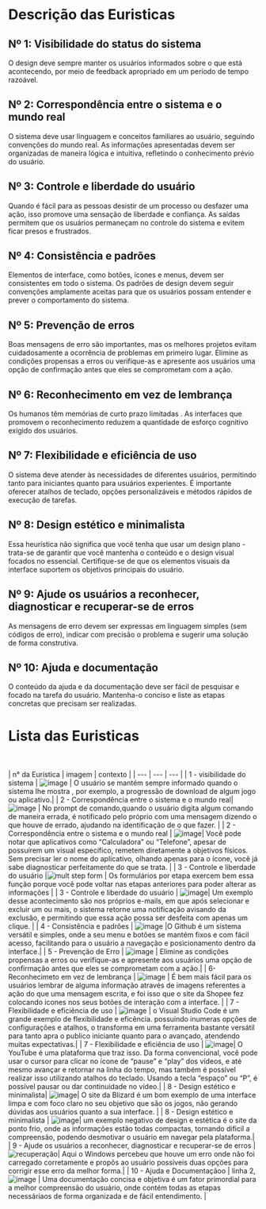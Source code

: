 # Descrição das Euristicas

## Nº 1: Visibilidade do status do sistema
<p>O design deve sempre manter os usuários informados sobre o que está acontecendo, por meio de feedback apropriado em um período de tempo razoável.</p>
  
 ## Nº 2: Correspondência entre o sistema e o mundo real
<p>O sistema deve usar linguagem e conceitos familiares ao usuário, seguindo convenções do mundo real. As informações apresentadas devem ser organizadas de maneira lógica e intuitiva, refletindo o conhecimento prévio do usuário.</p>
  
 ## Nº 3: Controle e liberdade do usuário
 <p>Quando é fácil para as pessoas desistir de um processo ou desfazer uma ação, isso promove uma sensação de liberdade e confiança. As saídas permitem que os usuários permaneçam no controle do sistema e evitem ficar presos e frustrados.</p>
 
 ## Nº 4:  Consistência e padrões
 <p>Elementos de interface, como botões, ícones e menus, devem ser consistentes em todo o sistema. Os padrões de design devem seguir convenções amplamente aceitas para que os usuários possam entender e prever o comportamento do sistema.</p>
 
 ## Nº 5: Prevenção de erros
 <p>Boas mensagens de erro são importantes, mas os melhores projetos evitam cuidadosamente a ocorrência de problemas em primeiro lugar. Elimine as condições propensas a erros ou verifique-as e apresente aos usuários uma opção de confirmação antes que eles se comprometam com a ação.</p>
 
 ## Nº 6: Reconhecimento em vez de lembrança
 <p>Os humanos têm memórias de curto prazo limitadas . As interfaces que promovem o reconhecimento reduzem a quantidade de esforço cognitivo exigido dos usuários.</p>
 
 ## Nº 7: Flexibilidade e eficiência de uso
 <p>O sistema deve atender às necessidades de diferentes usuários, permitindo tanto para iniciantes quanto para usuários experientes. É importante oferecer atalhos de teclado, opções personalizáveis e métodos rápidos de execução de tarefas.</p>
 
 ## Nº 8: Design estético e minimalista
 <p>Essa heurística não significa que você tenha que usar um design plano - trata-se de garantir que você mantenha o conteúdo e o design visual focados no essencial. Certifique-se de que os elementos visuais da interface suportem os objetivos principais do usuário.</p>
 
 ## Nº 9: Ajude os usuários a reconhecer, diagnosticar e recuperar-se de erros
 <p>As mensagens de erro devem ser expressas em linguagem simples (sem códigos de erro), indicar com precisão o problema e sugerir uma solução de forma construtiva.</p>
 
 ## Nº 10: Ajuda e documentação
 <p>O conteúdo da ajuda e da documentação deve ser fácil de pesquisar e focado na tarefa do usuário. Mantenha-o conciso e liste as etapas concretas que precisam ser realizadas.</p>
 
 # Lista das Euristicas
 <br></br>
  | n° da Euristica | imagem | contexto |
  | --- | --- | --- |
  | 1 - visibilidade do sistema | ![image](https://github.com/VictorSantos18/Bertoti/assets/100814132/6c3018ee-768b-4c2e-9d73-7bb4077afd3b) | O usuário se mantém sempre informado quando o sistema lhe mostra , por exemplo, a progressão de download de algum jogo ou aplicativo.|
  | 2 - Correspondência entre o sistema e o mundo real| ![image](https://github.com/VictorSantos18/Bertoti/assets/100814132/b90f5cd1-b6ae-422c-9624-769eb60f4dec) | No prompt de comando,quando o usuário digita algum comando de maneira errada, é notificado pelo próprio com uma mensagem dizendo o que houve de errado, ajudando na identificação de o que fazer.  |
  | 2 - Correspondência entre o sistema e o mundo real | ![image](https://github.com/VictorSantos18/Bertoti/assets/100814132/ff974044-1595-4d76-b807-478aa16aecc0)| Você pode notar que aplicativos como “Calculadora” ou “Telefone”, apesar de possuírem um visual específico, remetem diretamente a objetivos físicos. Sem precisar ler o nome do aplicativo, olhando apenas para o ícone, você já sabe diagnosticar perfeitamente do que se trata. |
  | 3 -  Controle e liberdade do usuário |![mult step form](https://github.com/VictorSantos18/Bertoti/assets/100814132/f6ecae69-7ef7-4025-bace-e371daa5be15) | Os formulários por etapa exercem bem essa função porque você pode voltar nas etapas anteriores para poder alterar as informações |
  | 3 -  Controle e liberdade do usuário | ![image](https://github.com/VictorSantos18/Bertoti/assets/100814132/21e23dbe-f2de-48d7-835d-00c4228a4785)| Um exemplo desse acontecimento são nos próprios e-mails, em que após selecionar e excluir um ou mais, o sistema retorne uma notificação avisando da exclusão, e permitindo que essa ação possa ser desfeita com apenas um clique. |
  | 4 - Consistência e padrôes | ![image](https://github.com/VictorSantos18/Bertoti/assets/100814132/adc6e05b-9e38-4c60-9503-54c5a3837bfb) |O Github é um sistema versátil e simples, onde a seu menu e botôes se mantém fixos e com fácil acesso, facilitando para o usuário a navegação e posicionamento dentro da interface.|
  | 5 - Prevenção de Erro | ![image](https://github.com/VictorSantos18/Bertoti/assets/100814132/e1ee0b5f-f878-4007-b5e8-0fede8662ea0) | Elimine as condições propensas a erros ou verifique-as e apresente aos usuários uma opção de confirmação antes que eles se comprometam com a ação.|
   | 6- Reconhecimeto em vez de lembrança | ![image](https://github.com/VictorSantos18/Bertoti/assets/100814132/24ce7a9a-0aed-49d2-ad54-2045f0cbbaea) | É bem mais fácil para os usuários lembrar de alguma informação através de imagens referentes a ação do que uma mensagem escrita, e foi isso que o site da Shopee fez colocando icones nos seus botões de interação com a interface. |
   | 7 - Flexibilidade e eficiência de uso | ![image](https://github.com/VictorSantos18/Bertoti/assets/100814132/8ac1a265-0388-4ac2-abd4-0d3b346b5f09) | o Visual Studio Code é um grande exemplo de flexibilidade e eficência. possuindo inumeras opções de configurações e atalhos, o transforma em uma ferramenta bastante versátil para tanto apra o publico iniciante quanto para o avançado, atendendo muitas expectativas.|
   | 7 - Flexibilidade e eficiência de uso | ![image](https://github.com/VictorSantos18/Bertoti/assets/100814132/a1682858-42b3-425a-a970-809f3bebe4f1)| O YouTube é uma plataforma que traz isso. Da forma convencional, você pode usar o cursor para clicar no ícone de “pause” e “play” dos vídeos, e até mesmo avançar e retornar na linha do tempo, mas também é possível realizar isso utilizando atalhos do teclado. Usando a tecla “espaço” ou “P”, é possível pausar ou dar continuidade no vídeo.|
   |  8 - Design estético e minimalista| ![image](https://github.com/VictorSantos18/Bertoti/assets/100814132/086d48f4-ffa1-44d1-9fd0-a6af6c19cf71)| O site da Blizard é um bom exemplo de uma interface limpa e com foco claro no seu objetivo que são os jogos, não gerando dúvidas aos usuários quanto a sua interface. |
   |  8 - Design estético e minimalista | ![image](https://github.com/VictorSantos18/Bertoti/assets/100814132/c11f8e51-a64b-403e-b806-4a56eacd5082)|  um exemplo negativo de design e estética é o site da ponto frio, onde as informações estão todas compactas, tornando dificil a compreensão, podendo desmotivar o usuário em navegar pela plataforma.|
   | 9 - Ajude os usuários a reconhecer, diagnosticar e recuperar-se de erros | ![recuperação](https://github.com/VictorSantos18/Bertoti/assets/100814132/2846742e-7237-49d7-960b-8b72b70250a7)| Aqui o Windows percebeu que houve um erro onde não foi carregado corretamente e propôs ao usuário possiveis duas opções para corrigir esse erro da melhor forma.|
 | 10  - Ajuda e Documentaçãoo | linha 2,![image](https://github.com/VictorSantos18/Bertoti/assets/100814132/646ea00d-fa87-4f98-b1d0-8c3dee7b4968) | Uma documentação concisa e objetiva é um fator primordial para a melhor compreensão do usuário, onde contém todas as etapas necessáriaos de forma organizada e de fácil entendimento. |
